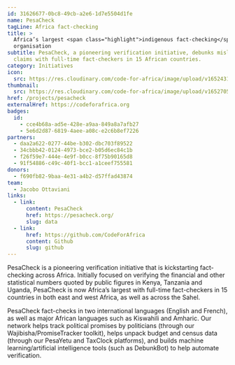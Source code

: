 ```yaml
---
id: 31626677-0bc8-49cb-a2e6-1d7e5504d1fe
name: PesaCheck
tagLine: Africa fact-checking
title: >
  Africa’s largest <span class="highlight">indigenous fact-checking</span>
  organisation
subtitle: PesaCheck, a pioneering verification initiative, debunks misleading
  claims with full-time fact-checkers in 15 African countries.
category: Initiatives
icon:
  src: https://res.cloudinary.com/code-for-africa/image/upload/v1652431239/codeforafrica/icons/Type_PesaCheck_rmswvg.svg
thumbnail:
  src: https://res.cloudinary.com/code-for-africa/image/upload/v1652705959/codeforafrica/images/Property_1_PesaCheck_iahlrh.jpg
href: /projects/pesacheck
externalHref: https://codeforafrica.org
badges:
  id:
    - cce4b68a-ad5e-428e-a9aa-849a8a7afb27
    - 5e6d2d87-6819-4aee-a08c-e2c6b8ef7226
partners:
  - daa2a622-0277-44be-b302-dbc703f89522
  - 34cbbb42-0124-4973-bce2-b05d6ec84c1b
  - f26f59e7-444e-4e9f-b0cc-8f75b90165d8
  - 91f54886-c49c-40f1-bcc1-a1ceef755581
donors:
  - f690fb82-9baa-4e31-a4b2-d57ffad43874
team:
  - Jacobo Ottaviani
links:
  - link:
      content: PesaCheck
      href: https://pesacheck.org/
      slug: data
  - link:
      href: https://github.com/CodeForAfrica
      content: Github
      slug: github
---
```


PesaCheck is a pioneering verification initiative that is kickstarting fact-checking across Africa. Initially focused on verifying the financial and other statistical numbers quoted by public figures in Kenya, Tanzania and Uganda, PesaCheck is now Africa’s largest with full-time fact-checkers in 15 countries in both east and west Africa, as well as across the Sahel.

PesaCheck fact-checks in two international languages (English and French), as well as major African languages such as Kiswahili and Amharic. Our network helps track political promises by politicians (through our Wajibisha/PromiseTracker toolkit), helps unpack budget and census data (through our PesaYetu and TaxClock platforms), and builds machine learning/artificial intelligence tools (such as DebunkBot) to help automate verification.
